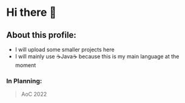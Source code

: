 # Hi there 👋

## About this profile: 
- I will upload some smaller projects here
- I will mainly use ☕Java☕ because this is my main language at the moment

### In Planning: 
> AoC 2022 

